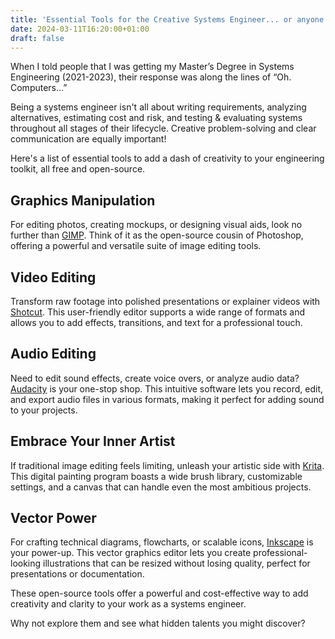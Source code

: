 ```yaml
---
title: 'Essential Tools for the Creative Systems Engineer... or anyone who uses a computer'
date: 2024-03-11T16:20:00+01:00
draft: false
---
```


When I told people that I was getting my Master’s Degree in Systems Engineering (2021-2023), their response was along the lines of “Oh. Computers...”

Being a systems engineer isn't all about writing requirements, analyzing alternatives, estimating cost and risk, and testing & evaluating systems throughout all stages of their lifecycle. Creative problem-solving and clear communication are equally important!

Here's a list of essential tools to add a dash of creativity to your engineering toolkit, all free and open-source.

## Graphics Manipulation
For editing photos, creating mockups, or designing visual aids, look no further than [GIMP](https://www.gimp.org/). Think of it as the open-source cousin of Photoshop, offering a powerful and versatile suite of image editing tools.

## Video Editing
Transform raw footage into polished presentations or explainer videos with [Shotcut](https://shotcut.org/). This user-friendly editor supports a wide range of formats and allows you to add effects, transitions, and text for a professional touch.

## Audio Editing
Need to edit sound effects, create voice overs, or analyze audio data? [Audacity](https://www.audacityteam.org) is your one-stop shop. This intuitive software lets you record, edit, and export audio files in various formats, making it perfect for adding sound to your projects.

## Embrace Your Inner Artist
If traditional image editing feels limiting, unleash your artistic side with [Krita](https://krita.org). This digital painting program boasts a wide brush library, customizable settings, and a canvas that can handle even the most ambitious projects.

## Vector Power
For crafting technical diagrams, flowcharts, or scalable icons, [Inkscape](https://inkscape.org/) is your power-up. This vector graphics editor lets you create professional-looking illustrations that can be resized without losing quality, perfect for presentations or documentation.

These open-source tools offer a powerful and cost-effective way to add creativity and clarity to your work as a systems engineer.

Why not explore them and see what hidden talents you might discover?
